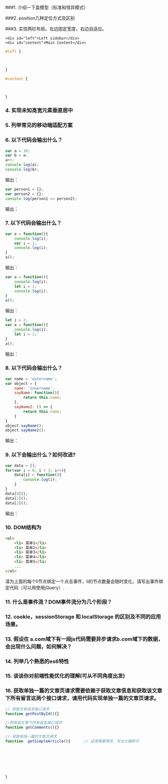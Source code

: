 ###1. 介绍一下盒模型（标准和怪异模式）





###2. position几种定位方式及区别






###3. 实现两栏布局，左边固定宽度，右边自适应。
```
<div id="left">Left sidebar</div>    
<div id="content">Main Content</div>    
```

    
```css
#left { 


    
}

#content { 



}
```




### 4. 实现未知高宽元素垂直居中

### 5. 列举常见的移动端适配方案




### 6. 以下代码会输出什么？
```js
var a = 10; 
var b = a;
a++;
console.log(a); 
console.log(b); 
```
输出： 


```js
var person1 = {};
var person2 = {};
console.log(person1 == person2);
```
输出： 


### 7. 以下代码会输出什么？
```js
var a = function(){
    console.log(i);  
    var i = 1;
    console.log(i);    
}
a();
```
输出：

```js
var a = function(){
    console.log(i);
    let i = 1;
    console.log(i);
}
a();
```
输出：

```js
let i = 2;
var a = function(){
    console.log(i);
    let i = 1;
}
a();
```
输出：

### 8. 以下代码会输出什么？
```js
var name = 'outername';
var object = {
    name: 'innername',
    sayName: function(){
        return this.name;
    },
    sayName2: () => {
        return this.name;
    }
}
object.sayName();
object.sayName2();
```
输出：


### 9. 以下会输出什么？如何改进?
```js
var data = [];
for(var i = 0; i < 3; i++){
    data[i] = function(){
        console.log(i);
    }
}
data[0]();
data[1]();
data[2]();
```
输出：

### 10. DOM结构为
```HTML
<ul>
    <li> 菜单1</li>
    <li> 菜单2</li>
    <li> 菜单3</li>
    <li> 菜单4</li>
    <li> 菜单5</li>
    ...
</ul>
```
请为上面的每个li节点绑定一个点击事件，li的节点数量会随时变化，请写出事件绑定代码（可以用使用jQuery）. 

### 11. 什么是事件流？DOM事件流分为几个阶段？

### 12. cookie，sessionStorage 和 localStorage 的区别及不同的应用场景。


### 13. 假设在 a.com域下有一段js代码需要异步请求b.com域下的数据，会出现什么问题，如何解决？


### 14. 列举几个熟悉的es6特性


### 15. 谈谈你对前端性能优化的理解(可从不同角度出发)


### 16. 获取单独一篇的文章页请求需要依赖于获取文章信息和获取该文章下所有留言这两个接口请求，请用代码实现单独一篇的文章页请求。
```js
// 获取文章信息接口请求
function getPostById(){}

//获取该文章下所有留言接口请求
function getComments(){}

// 获取单独一篇的文章页请求
function  getSimpleArticle(){      // 这里需要填写，写出大概即可







}
```










